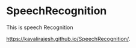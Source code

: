 # SpeechRecognition
This is speech Recognition



https://kavalirajesh.github.io/SpeechRecognition/.
